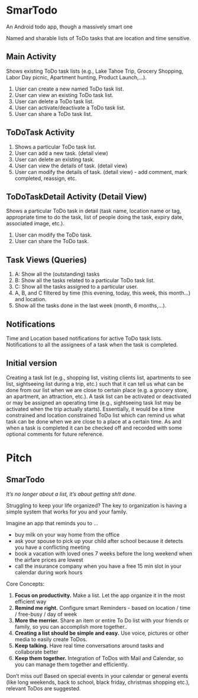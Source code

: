 SmarTodo
========

An Android todo app, though a massively smart one

Named and sharable lists of ToDo tasks that are location and time sensitive.

## Main Activity
Shows existing ToDo task lists (e.g., Lake Tahoe Trip, Grocery Shopping, Labor Day picnic, Apartment hunting, Product Launch,...).

1. User can create a new named ToDo task list.
1. User can view an existing ToDo task list.
1. User can delete a ToDo task list.
1. User can activate/deactivate a ToDo task list.
1. User can share a ToDo task list.

## ToDoTask Activity
1. Shows a particular ToDo task list.
1. User can add a new task. (detail view)
1. User can delete an existing task.
1. User can view the details of task. (detail view)
1. User can modify the details of task. (detail view) - add comment, mark completed, reassign, etc.

## ToDoTaskDetail Activity (Detail View)
Shows a particular ToDo task in detail  (task name, location name or tag, appropriate time to do the task, list of people doing the task, expiry date, associated image, etc.).

1. User can modify the ToDo task.
1. User can share the ToDo task.

## Task Views (Queries)

1. A: Show all the (outstanding) tasks 
1. B: Show all the tasks related to a particular ToDo task list.
1. C: Show all the tasks assigned to a particular user.
1. A, B, and C filtered by time (this evening, today, this week, this month...) and location.
1. Show all the tasks done in the last week (month, 6 months,...).

## Notifications
Time and Location based notifications for active ToDo task lists.
Notifications to all the assignees of a task when the task is completed. 

## Initial version
Creating a task list (e.g., shopping list, visiting clients list, apartments to see list, sightseeing list during a trip, etc.) such that it can tell us what can be done from our list when we are close to certain place (e.g. a grocery store, an apartment, an attraction, etc.).  A task list can be activated or deactivated or may be assigned an operating time (e.g., sightseeing task list may be activated when the trip actually starts). Essentially, it would be a time constrained and location constrained ToDo list which can remind us what task can be done when we are close to a place at a certain time. As and when a task is completed it can be checked off and recorded with some optional comments for future reference.

# Pitch
## SmarTodo
*It’s no longer about a list, it’s about getting sh!t done.*

Struggling to keep your life organized? 
The key to organization is having a simple system that works for you and your family. 

Imagine an app that reminds you to ...
* buy milk on your way home from the office 
* ask your spouse to pick up your child after school because it detects you have a conflicting meeting 
* book a vacation with loved ones 7 weeks before the long weekend when the airfare prices are lowest 
* call the insurance company when you have a free 15 min slot in your calendar during work hours

Core Concepts:

1. **Focus on productivity.** Make a list. Let the app organize it in the most efficient way
1. **Remind me right.** Configure smart Reminders - based on location / time / free-busy / day of week
1. **More the merrier.** Share an item or entire To Do list with your friends or family, so you can accomplish more together.. 
1. **Creating a list should be simple and easy.** Use voice, pictures or other media to easily create ToDos.
1. **Keep talking.** Have real time conversations around tasks and collaborate better
1. **Keep them together.** Integration of ToDos with Mail and Calendar, so you can manage them together and efficiently. 

Don’t miss out! Based on special events in your calendar or general events (like long weekends, back to school, black friday, christmas shopping etc.), relevant ToDos are suggested.

